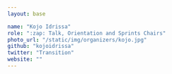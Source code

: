 ```yaml
---
layout: base

name: "Kojo Idrissa"
role: ":zap: Talk, Orientation and Sprints Chairs"
photo_url: "/static/img/organizers/kojo.jpg"
github: "kojoidrissa"
twitter: "Transition"
website: ""
---
```

